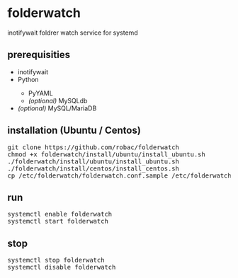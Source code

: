 # folderwatch
inotifywait foldrer watch service for systemd

<h2>prerequisities</h2>
  <ul>
    <li>inotifywait</li>
    <li>Python</li>    
      <ul>
        <li>PyYAML</li>
        <li><i>(optional)</i> MySQLdb</li>
      </ul>  
    <li><i>(optional)</i> MySQL/MariaDB</li>
  </ul>
  <h2>installation (Ubuntu / Centos)</h2>
    <pre>
git clone https://github.com/robac/folderwatch
chmod +x folderwatch/install/ubuntu/install_ubuntu.sh
./folderwatch/install/ubuntu/install_ubuntu.sh
./folderwatch/install/centos/install_centos.sh
cp /etc/folderwatch/folderwatch.conf.sample /etc/folderwatch/folderwatch.conf</pre>
  <h2>run</h2>
    <pre>
systemctl enable folderwatch 
systemctl start folderwatch </pre>

  <h2>stop</h2>
    <pre>
systemctl stop folderwatch 
systemctl disable folderwatch </pre>

  
  
